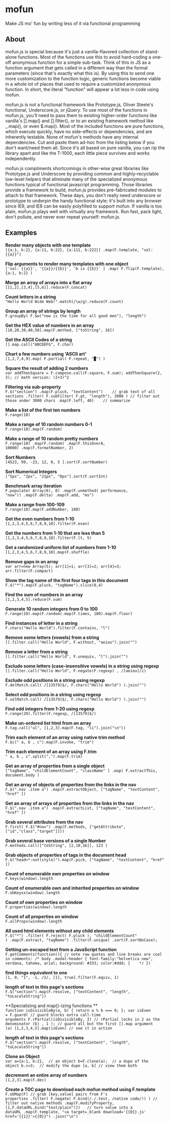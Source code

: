 mofun
=====

Make JS mo' fun by writing less of it via functional programming

About
--------------
mofun.js is special because it's just a vanilla-flavored collection of stand-alone functions. Most of the functions use this to avoid hard-coding a one-off anonymous function for a simple sub-task. Think of this in JS as a function argument that gets called in a different way than the formal parameters (since that's exactly what this is). By using this to send one more customization to the function logic, generic functions become viable in a whole lot of places that used to require a customized anonymous function. In short, the literal "function" will appear a lot less in code using mofun.

mofun.js is not a functional framework like Prototype.js, Oliver Steele's functional, Underscore.js, or jQuery. To use most of the functions in mofun.js, you'll need to pass them to existing higher-order functions like vanilla's [].map() and [].filter(), or to an existing framework method like _.map(), or even $.map(). Most of the included functions are pure functions, which execute quickly, have no side-effects or dependencies, and are inherently testable. None of mofun's methods have any internal dependencies. Cut and paste them ad-hoc from the listing below if you don't want/need them all. Since it's all based on pure vanilla, you can rip the library apart and like the T-1000, each little piece survives and works independently.

mofun.js compliments shortcomings in other-wise great libraries like Prototype.js and Underscore by providing common and highly-recyclable low-level helpers that eliminate many of the specialized anonymous functions typical of functional javascript programming. Those libraries provide a framework to build, mofun.js provides pre-fabricated modules to attach to that framework. These days, you don't really need underscore or prototype to underpin the handy functional style; it's built into any browser since IE9, and IE8 can be easily polyfilled to support mofun. If vanilla is too plain, mofun.js plays well with virtually any framework. Run fast, pack light, don't pollute, and never ever repeat yourself: mofun.js.



Examples
---------------
**Render many objects with one template**  
`[{a:1, b:2}, {a:11, b:22}, {a:111, b:222}] .map(F.template, "val: {{a}}")`   

**Flip arguments to render many templates with one object**  
`['val: {{a}}', '{{a}}/{{b}}', 'b is {{b}}' ] .map( F.flip(F.template), {a:1, b:2} )`   

**Merge an array of arrays into a flat array**  
`[[1,2],[3,4],[5,6]].reduce(F.concat)`   

**Count letters in a string**  
`"Hello World Wide Web!".match(/\w/g).reduce(F.count)`   

**Group an array of strings by length**  
`F.groupBy( F.$w("now is the time for all good men"), "length")`   

**Get the HEX value of numbers in an array**  
`[10,20,30,40,50].map(F.method, ["toString", 16])`   

**Get the ASCII Codes of a string**  
`[].map.call("ABCDEFG", F.char)`   

**Chart a few numbers using 'ASCII art'**  
`[1,2,7,4,9].map( F.partial( F.repeat, "▉") )`   

**Square the result of adding 2 numbers**  
`var addThenSquare = F.compose.call(F.square, F.sum); addThenSquare(2, 3); // math version: (2+3)^2`   

**Filtering via sub-property**  
`F.$("section") .map(F.pluck, "textContent")	// grab text of all sections .filter( F.subFilter( F.gt, "length"), 3000 ) // filter out those under 3000 chars .map(F.left, 40)	// summarize`   

**Make a list of the first ten numbers**  
`F.range(10)`   

**Make a range of 10 random numbers 0-1**  
`F.range(10).map(F.random)`   

**Make a range of 10 random pretty numbers**  
`F.range(10) .map(F.random) .map(F.thisOverA, 10000) .map(F.formatNumber, 2)`   

**Sort Numbers**  
`[4523, 99, -23, 12, 0, 5 ].sort(F.sortNumber)`   

**Sort Numerical Integers**  
`["5px", "2px", "21px", "0px"].sort(F.sortInt)`   

**Benchmark array iteration**  
`F.populate( Array(6), 0) .map(F.unmethod( performance, "now")) .map(F.delta) .map(F.add, "ms")`   

**Make a range from 100-109**  
`F.range(10).map(F.addNumber, 100)`   

**Get the even numbers from 1-10**  
`[1,2,3,4,5,6,7,8,9,10].filter(F.even)`   

**Get the numbers from 1-10 that are less than 5**  
`[1,2,3,4,5,6,7,8,9,10].filter(F.lt, 5)`   

**Get a randomized uniform list of numbers from 1-10**  
`[1,2,3,4,5,6,7,8,9,10].map(F.shuffle)`   

**Remove gaps in an array**  
`var arr=new Array(5); arr[1]=1; arr[3]=2; arr[4]=3; arr.filter(F.compact)`   

**Show the tag name of the first four tags in this document**  
`F.$("*").map(F.pluck, "tagName").slice(0,4)`   

**Find the sum of numbers in an array**  
`[1,2,3,4,5].reduce(F.sum)`   

**Generate 10 random integers from 0 to 100**  
`F.range(10).map(F.random).map(F.times, 100).map(F.floor)`   

**Find instances of letter in a string**  
`F.chars("Hello World").filter(F.contains, "l")`   

**Remove some letters (vowels) from a string**  
`[].filter.call("Hello World", F.without, "aeiou").join("")`   

**Remove a letter from a string**  
`[].filter.call("Hello World", F.unequiv, "l").join("")`   

**Exclude some letters (case-insensitive vowels) in a string using regexp**  
`[].filter.call("Hello World", F.negate(F.regexp) , /[aeiou]/i)`   

**Exclude odd positions in a string using regexp**  
`F.delMatch.call( /[13579]$/, F.chars("Hello World") ).join("")`   

**Select odd positions in a string using regexp**  
`F.selMatch.call( /[13579]$/, F.chars("Hello World") ).join("")`   

**Find odd integers from 1-20 using regexp**  
`F.range(20).filter(F.regexp, /[13579]$/)`   

**Make un-ordered list html from an array**  
`F.tag.call("ul", [1,2,3].map(F.tag, "li").join("\n"))`   

**Trim each element of an array using native trim method**  
`F.$c(" a, b , c").map(F.invoke, "trim")`   

**Trim each element of an array using F.trim**  
`" a, b , c".split(",").map(F.trim)`   

**Get an array of properties from a single object**  
`["tagName", "childElementCount", "className" ] .map( F.extractThis, document.body )`   

**Get an array of objects of properties from the links in the nav**  
`F.$(".nav .item a") .map(F.extractObject, ["tagName", "textContent", "href" ])`   

**Get an array of arrays of properties from the links in the nav**  
`F.$(".nav .item a") .map(F.extractList, ["tagName", "textContent", "href" ])`   

**Grab several attributes from the nav**  
`F.first( F.$("#nav") .map(F.methods, ["getAttribute", ["id","class","target"]]))`   

**Grab several base versions of a single Number**  
`F.methods.call(["toString", [2,10,16]], 123 )`   

**Grab objects of properties of tags in the document head**  
`F.$("head>*:not(style)").map(F.pick, ["tagName", "textContent", "href" ])`   

**Count of enumerable own properties on window**  
`F.keys(window).length`   

**Count of enumerable own and inherited properties on window**  
`F.obKeysx(window).length`   

**Count of own properties on window**  
`F.properties(window).length`   

**Count of all properties on window**  
`F.allProps(window).length`   

**All used html elements without any child elements**  
`F.$("*") .filter( F.reject( F.pluck ), "childElementCount" ) .map(F.extract, "tagName") .filter(F.unique) .sort(F.sortNoCase);`   

**Getting un-escaped text from a JavaScript function**  
`F.getComments(function(){ // note raw quotes and line breaks are cool in comments: /* body .modal-header { font-family:"helvetica new", verdana, tahoma, arial; background: #333; color:#ddd; }	*/ })`   

**find things equivalent to one**  
`[1, 0, "1", -1, /1/, [1], true].filter(F.equiv, 1)`   

**length of text in this page's sections**  
`F.$("section").map(F.resolve, ["textContent", "length", "toLocaleString"])`   

**Specializing and map()-izing functions **  
`function isDivisibleBy(a, b) { return a % b === 0; }; var isEven = F.guard( // guard blocks extra call-time arguments F.rPartial(isDivisibleBy, 2)	// rPartial locks in 2 as the denominator (b) , 1 ); // guard all but the first [].map argument (a) [1,2,3,4,5].map(isEven) // see it in action`   

**length of text in this page's sections**  
`F.$("section").map(F.resolve, ["textContent", "length", "toLocaleString"])`   

**Clone an Object**  
`var a={a:1, b:2},	// an object b=F.clone(a);	// a dupe of the object b.c=3;	// modify the dupe [a, b] // view them both`   

**decrement an entire array of numbers**  
`[1,2,3].map(F.dec)`   

**Create a TOC page to download each mofun method using F.template**  
`F.obMap(F)	// grab [key,value] pairs from F's properties .filter( F.negate( F.bind(/./.test, /native code/)) )	// filter out native methods .map(F.modifyProperty, [1,F.dataURL.bind("text/plain")])	// turn value into a dataURL .map(F.template, "<a target=_blank download='{{0}}.js' href='{{1}}'>{{0}}") .join("\n")`   
